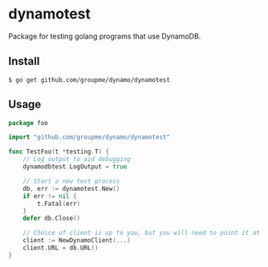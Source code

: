 # dynamotest

Package for testing golang programs that use DynamoDB.

## Install

	$ go get github.com/groupme/dynamo/dynamotest

## Usage

```go
package foo

import "github.com/groupme/dynamo/dynamotest"

func TestFoo(t *testing.T) {
	// Log output to aid debugging
	dynamodbtest.LogOutput = true

	// Start a new test process
	db, err := dynamotest.New()
	if err != nil {
		t.Fatal(err)
	}
	defer db.Close()

	// Choice of client is up to you, but you will need to point it at db.URL
	client := NewDynamoClient(...)
	client.URL = db.URL()
}

```
